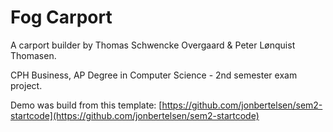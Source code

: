 # Fog Carport

A carport builder by
Thomas Schwencke Overgaard & Peter Lønquist Thomasen.

CPH Business, AP Degree in Computer Science - 2nd semester exam project.

Demo was build from this template: [https://github.com/jonbertelsen/sem2-startcode](https://github.com/jonbertelsen/sem2-startcode)
